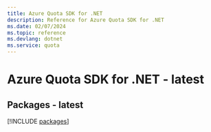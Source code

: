 ```yaml
---
title: Azure Quota SDK for .NET
description: Reference for Azure Quota SDK for .NET
ms.date: 02/07/2024
ms.topic: reference
ms.devlang: dotnet
ms.service: quota
---
```

# Azure Quota SDK for .NET - latest
## Packages - latest
[!INCLUDE [packages](quota-index.md)]